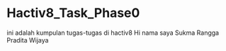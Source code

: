 # Hactiv8_Task_Phase0
ini adalah kumpulan tugas-tugas di hactiv8
Hi nama saya Sukma Rangga Pradita Wijaya
